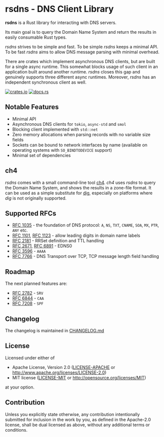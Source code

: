 # rsdns - DNS Client Library

**rsdns** is a Rust library for interacting with DNS servers.

Its main goal is to query the Domain Name System and return the results in easily
consumable Rust types.

*rsdns* strives to be simple and fast. To be simple *rsdns* keeps a minimal API.
To be fast *rsdns* aims to allow DNS message parsing with minimal overhead.

There are crates which implement asynchronous DNS clients, but are built for a single
async runtime. This somewhat blocks usage of such client in an application built around
another runtime. *rsdns* closes this gap and genuinely supports three different async
runtimes. Moreover, *rsdns* has an independent synchronous client as well.

[![crates.io][crates-badge]][crates-url]
[![docs.rs][docs-badge]][docs-url]

[crates-badge]: https://img.shields.io/crates/v/rsdns.svg
[crates-url]: https://crates.io/crates/rsdns
[docs-badge]: https://img.shields.io/docsrs/rsdns
[docs-url]: https://docs.rs/rsdns/latest/rsdns

## Notable Features

* Minimal API
* Asynchronous DNS clients for `tokio`, `async-std` and `smol`
* Blocking client implemented with `std::net`
* Zero memory allocations when parsing records with no variable size fields
* Sockets can be bound to network interfaces by name (available on operating
  systems with `SO_BINDTODEVICE` support)
* Minimal set of dependencies

## ch4

*rsdns* comes with a small command-line tool [ch4](https://github.com/r-bk/ch4).
*ch4* uses *rsdns* to query the Domain Name System,
and shows the results in a zone-file format.
It can be used as a simple substitute for [dig](https://en.wikipedia.org/wiki/Dig_(command)),
especially on platforms where *dig* is not originally supported.

## Supported RFCs

* [RFC 1035] - the foundation of DNS protocol: `A`, `NS`, `TXT`, `CNAME`, `SOA`, `MX`, `PTR`, `ANY` etc.
* [RFC 1101], [RFC 1123] - allow leading digits in domain name labels
* [RFC 2181] - RRSet definition and TTL handling
* [RFC 2671], [RFC 6891] - EDNS0
* [RFC 3596] - `AAAA`
* [RFC 7766] - DNS Transport over TCP, TCP message length field handling

[RFC 1035]: https://www.rfc-editor.org/rfc/rfc1035.html
[RFC 1101]: https://www.rfc-editor.org/rfc/rfc1101.html
[RFC 1123]: https://www.rfc-editor.org/rfc/rfc1123.html
[RFC 2181]: https://www.rfc-editor.org/rfc/rfc2181#section-5
[RFC 2671]: https://www.rfc-editor.org/rfc/rfc2671.html
[RFC 3596]: https://www.rfc-editor.org/rfc/rfc3596.html
[RFC 6891]: https://www.rfc-editor.org/rfc/rfc6891.html
[RFC 7766]: https://www.rfc-editor.org/rfc/rfc7766.html

## Roadmap

The next planned features are:

* [RFC 2782](https://www.rfc-editor.org/rfc/rfc2782.html) - `SRV`
* [RFC 6844](https://www.rfc-editor.org/rfc/rfc6844.html) - `CAA`
* [RFC 7208](https://www.rfc-editor.org/rfc/rfc7208.html) - `SPF`

## Changelog

The changelog is maintained in [CHANGELOG.md](CHANGELOG.md)

## License

Licensed under either of

* Apache License, Version 2.0
  ([LICENSE-APACHE](LICENSE-APACHE) or <http://www.apache.org/licenses/LICENSE-2.0>)
* MIT license
  ([LICENSE-MIT](LICENSE-MIT) or <http://opensource.org/licenses/MIT>)

at your option.

## Contribution

Unless you explicitly state otherwise, any contribution intentionally submitted
for inclusion in the work by you, as defined in the Apache-2.0 license, shall be
dual licensed as above, without any additional terms or conditions.
